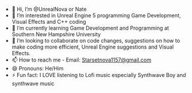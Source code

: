 - 👋 Hi, I’m @UnrealNova or Nate
- 👀 I’m interested in Unreal Engine 5 programming Game Development, Visual Effects and C++ coding
- 🌱 I’m currently learning Game Development and Programming at Southern New Hampshire University
- 💞️ I’m looking to collaborate on code changes, suggestions on how to make coding more efficient, Unreal Engine suggestions and Visual Effects. 
- 📫 How to reach me
      - Email: Starsetnova1157@gmail.com
- 😄 Pronouns: He/Him
- ⚡ Fun fact: I LOVE listening to Lofi music especially Synthwave Boy and synthwave music 

<!---
UnrealNova/UnrealNova is a ✨ special ✨ repository because its `README.md` (this file) appears on your GitHub profile.
You can click the Preview link to take a look at your changes.
--->
